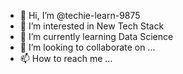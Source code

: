 - 👋 Hi, I’m @techie-learn-9875
- 👀 I’m interested in New Tech Stack
- 🌱 I’m currently learning Data Science
- 💞️ I’m looking to collaborate on ...
- 📫 How to reach me ...

<!---
techie-learn-9875/techie-learn-9875 is a ✨ special ✨ repository because its `README.md` (this file) appears on your GitHub profile.
You can click the Preview link to take a look at your changes.
--->

